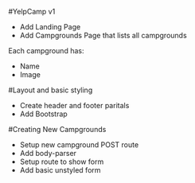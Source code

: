 #YelpCamp v1

* Add Landing Page
* Add Campgrounds Page that lists all campgrounds

Each campground has:
* Name
* Image

#Layout and basic styling
* Create header and footer paritals
* Add Bootstrap

#Creating New Campgrounds
* Setup new campground POST route
* Add body-parser
* Setup route to show form 
* Add basic unstyled form
    